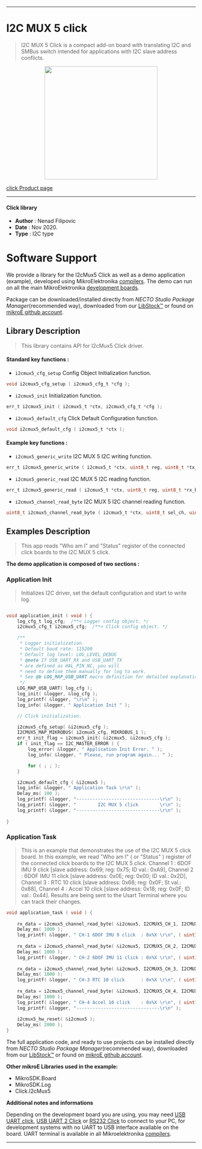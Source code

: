 
---
# I2C MUX 5 click

> I2C MUX 5 Click is a compact add-on board with translating I2C and SMBus switch intended for applications with I2C slave address conflicts.

<p align="center">
  <img src="https://download.mikroe.com/images/click_for_ide/i2cmux5_click.png" height=300px>
</p>

[click Product page](https://www.mikroe.com/i2c-mux-5-click)

---


#### Click library

- **Author**        : Nenad Filipovic
- **Date**          : Nov 2020.
- **Type**          : I2C type


# Software Support

We provide a library for the I2cMux5 Click
as well as a demo application (example), developed using MikroElektronika
[compilers](https://www.mikroe.com/necto-studio).
The demo can run on all the main MikroElektronika [development boards](https://www.mikroe.com/development-boards).

Package can be downloaded/installed directly from *NECTO Studio Package Manager*(recommended way), downloaded from our [LibStock&trade;](https://libstock.mikroe.com) or found on [mikroE github account](https://github.com/MikroElektronika/mikrosdk_click_v2/tree/master/clicks).

## Library Description

> This library contains API for I2cMux5 Click driver.

#### Standard key functions :

- `i2cmux5_cfg_setup` Config Object Initialization function.
```c
void i2cmux5_cfg_setup ( i2cmux5_cfg_t *cfg );
```

- `i2cmux5_init` Initialization function.
```c
err_t i2cmux5_init ( i2cmux5_t *ctx, i2cmux5_cfg_t *cfg );
```

- `i2cmux5_default_cfg` Click Default Configuration function.
```c
void i2cmux5_default_cfg ( i2cmux5_t *ctx );
```

#### Example key functions :

- `i2cmux5_generic_write` I2C MUX 5 I2C writing function.
```c
err_t i2cmux5_generic_write ( i2cmux5_t *ctx, uint8_t reg, uint8_t *tx_buf, uint8_t tx_len );
```

- `i2cmux5_generic_read` I2C MUX 5 I2C reading function.
```c
err_t i2cmux5_generic_read ( i2cmux5_t *ctx, uint8_t reg, uint8_t *rx_buf, uint8_t rx_len );
```

- `i2cmux5_channel_read_byte` I2C MUX 5 I2C channel reading function.
```c
uint8_t i2cmux5_channel_read_byte ( i2cmux5_t *ctx, uint8_t sel_ch, uint8_t ch_slave_addr, uint8_t reg );
```

## Examples Description

> This app reads "Who am I" and "Status" register of the connected click boards to the I2C MUX 5 click.

**The demo application is composed of two sections :**

### Application Init

> Initializes I2C driver, set the default configuration and start to write log.

```c

void application_init ( void ) {
    log_cfg_t log_cfg;  /**< Logger config object. */
    i2cmux5_cfg_t i2cmux5_cfg;  /**< Click config object. */

    /** 
     * Logger initialization.
     * Default baud rate: 115200
     * Default log level: LOG_LEVEL_DEBUG
     * @note If USB_UART_RX and USB_UART_TX 
     * are defined as HAL_PIN_NC, you will 
     * need to define them manually for log to work. 
     * See @b LOG_MAP_USB_UART macro definition for detailed explanation.
     */
    LOG_MAP_USB_UART( log_cfg );
    log_init( &logger, &log_cfg );
    log_printf( &logger, "\r\n" );
    log_info( &logger, " Application Init " );

    // Click initialization.

    i2cmux5_cfg_setup( &i2cmux5_cfg );
    I2CMUX5_MAP_MIKROBUS( i2cmux5_cfg, MIKROBUS_1 );
    err_t init_flag = i2cmux5_init( &i2cmux5, &i2cmux5_cfg );
    if ( init_flag == I2C_MASTER_ERROR ) {
        log_error( &logger, " Application Init Error. " );
        log_info( &logger, " Please, run program again... " );

        for ( ; ; );
    }

    i2cmux5_default_cfg ( &i2cmux5 );
    log_info( &logger, " Application Task \r\n" );
    Delay_ms( 100 );
    log_printf( &logger, "-------------------------------\r\n" );
    log_printf( &logger, "        I2C MUX 5 click        \r\n" );
    log_printf( &logger, "-------------------------------\r\n" );
    
}

```

### Application Task

> This is an example that demonstrates the use of the I2C MUX 5 click board.
> In this example, we read "Who am I" ( or "Status" ) register
> of the connected click boards to the I2C MUX 5 click.
> Channel 1 : 6DOF IMU 9 click  [slave address: 0x69; reg: 0x75; ID val.: 0xA9],
> Channel 2 : 6DOF IMU 11 click [slave address: 0x0E; reg: 0x00; ID val.: 0x2D],
> Channel 3 : RTC 10 click      [slave address: 0x68; reg: 0x0F; St val.: 0x88],
> Channel 4 : Accel 10 click    [slave address: 0x18; reg: 0x0F; ID val.: 0x44].
> Results are being sent to the Usart Terminal where you can track their changes.

```c
void application_task ( void ) {   
    
    rx_data = i2cmux5_channel_read_byte( &i2cmux5, I2CMUX5_CH_1, I2CMUX5_SET_6DOF_IMU_9_ADDR, 0x75 );
    Delay_ms( 1000 );
    log_printf( &logger, " CH-1 6DOF IMU 9 click  : 0x%X \r\n", ( uint16_t )rx_data );
    
    rx_data = i2cmux5_channel_read_byte( &i2cmux5, I2CMUX5_CH_2, I2CMUX5_SET_6DOF_IMU_11_ADDR, 0x00 );
    Delay_ms( 1000 );
    log_printf( &logger, " CH-2 6DOF IMU 11 click : 0x%X \r\n", ( uint16_t )rx_data );
    
    rx_data = i2cmux5_channel_read_byte( &i2cmux5, I2CMUX5_CH_3, I2CMUX5_SET_RTC_10_ADDR, 0x0F ); 
    Delay_ms( 1000 );
    log_printf( &logger, " CH-3 RTC 10 click      : 0x%X \r\n", ( uint16_t )rx_data ); 
    
    rx_data = i2cmux5_channel_read_byte( &i2cmux5, I2CMUX5_CH_4, I2CMUX5_SET_ACCEL_10_ADDR, 0x0F );
    Delay_ms( 1000 );
    log_printf( &logger, " CH-4 Accel 10 click    : 0x%X \r\n", ( uint16_t )rx_data );
    log_printf( &logger, "-------------------------------\r\n" );
        
    i2cmux5_hw_reset( &i2cmux5 );
    Delay_ms( 2000 );
}
```

The full application code, and ready to use projects can be installed directly from *NECTO Studio Package Manager*(recommended way), downloaded from our [LibStock&trade;](https://libstock.mikroe.com) or found on [mikroE github account](https://github.com/MikroElektronika/mikrosdk_click_v2/tree/master/clicks).

**Other mikroE Libraries used in the example:**

- MikroSDK.Board
- MikroSDK.Log
- Click.I2cMux5

**Additional notes and informations**

Depending on the development board you are using, you may need
[USB UART click](https://www.mikroe.com/usb-uart-click),
[USB UART 2 Click](https://www.mikroe.com/usb-uart-2-click) or
[RS232 Click](https://www.mikroe.com/rs232-click) to connect to your PC, for
development systems with no UART to USB interface available on the board. UART
terminal is available in all Mikroelektronika
[compilers](https://shop.mikroe.com/compilers).

---
